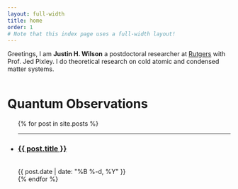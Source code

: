 ```yaml
---
layout: full-width
title: home
order: 1
# Note that this index page uses a full-width layout!
---
```


<script type="text/javascript">
<!--
var arxiv_authorid = "wilson_j_3";
var arxiv_format = "arxiv";
var arxiv_includeComments = 0;
var arxiv_includeSubjects = 0;
//--></script>
<script type="text/javascript" src="https://arxiv.org/js/myarticles.js"></script>

Greetings, I am **Justin H. Wilson** a postdoctoral researcher at [Rutgers](https://www.physics.rutgers.edu) with Prof. Jed Pixley.
I do theoretical research on cold atomic and condensed matter systems.


<div class="row">

  <div class="column">
  <h1 class="content-listing-header sans">Quantum Observations</h1>
  <ul class="content-listing ">
    {% for post in site.posts %}
        <li class="listing">
          <hr class="slender">
          <a href="{{ post.url | prepend: site.baseurl }}"><h3 class="contrast">{{ post.title }}</h3></a>
          <br><span class="smaller">{{ post.date | date: "%B %-d, %Y" }}</span>  <br/>
          <!-- <div>{{ post.excerpt }}</div> -->
        </li>
    {% endfor %}
  </ul>

  </div>

  <div class="column">
    <div id="arxivfeed"></div>
  </div>
</div>
